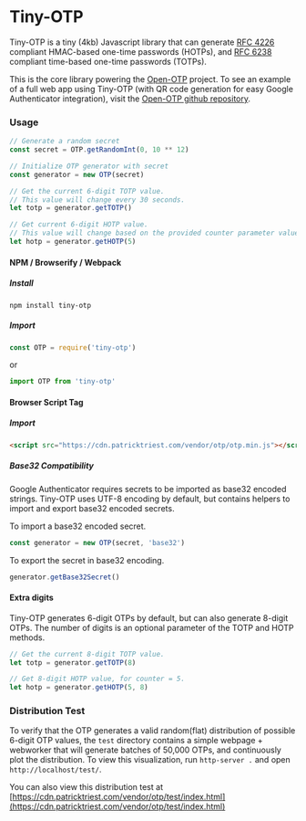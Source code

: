 # Tiny-OTP

Tiny-OTP is a tiny (4kb) Javascript library that can generate [RFC 4226](https://tools.ietf.org/html/rfc6238) compliant HMAC-based one-time passwords (HOTPs), and [RFC 6238](https://tools.ietf.org/html/rfc6238) compliant time-based one-time passwords (TOTPs).

This is the core library powering the [Open-OTP](https://otp.patricktriest.com) project.  To see an example of a full web app using Tiny-OTP (with QR code generation for easy Google Authenticator integration), visit the [Open-OTP github repository](https://github.com/triestpa/Open-OTP).

### Usage

```javascript
// Generate a random secret
const secret = OTP.getRandomInt(0, 10 ** 12)

// Initialize OTP generator with secret
const generator = new OTP(secret)

// Get the current 6-digit TOTP value.
// This value will change every 30 seconds.
let totp = generator.getTOTP()

// Get current 6-digit HOTP value.
// This value will change based on the provided counter parameter value.
let hotp = generator.getHOTP(5)
```

#### NPM / Browserify / Webpack

##### Install
```
npm install tiny-otp
```

##### Import
```javascript
const OTP = require('tiny-otp')
```
or
```javascript
import OTP from 'tiny-otp'
```


#### Browser Script Tag

##### Import
```html
<script src="https://cdn.patricktriest.com/vendor/otp/otp.min.js"></script>
```

##### Base32 Compatibility
Google Authenticator requires secrets to be imported as base32 encoded strings.  Tiny-OTP uses UTF-8 encoding by default, but contains helpers to import and export base32 encoded secrets.

To import a base32 encoded secret.
```javascript
const generator = new OTP(secret, 'base32')
```

To export the secret in base32 encoding.
```javascript
generator.getBase32Secret()
```

#### Extra digits
Tiny-OTP generates 6-digit OTPs by default, but can also generate 8-digit OTPs.
The number of digits is an optional parameter of the TOTP and HOTP methods.

```javascript
// Get the current 8-digit TOTP value.
let totp = generator.getTOTP(8)

// Get 8-digit HOTP value, for counter = 5.
let hotp = generator.getHOTP(5, 8)
```

### Distribution Test
To verify that the OTP generates a valid random(flat) distribution of possible 6-digit OTP values, the `test` directory contains a simple webpage + webworker that will generate batches of 50,000 OTPs, and continuously plot the distribution.  To view this visualization, run `http-server .` and open `http://localhost/test/`.

You can also view this distribution test at [https://cdn.patricktriest.com/vendor/otp/test/index.html](https://cdn.patricktriest.com/vendor/otp/test/index.html)